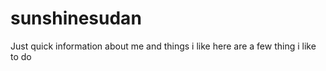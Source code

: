 # sunshinesudan
Just quick information about me and things i like 
here are a few thing i like to do
